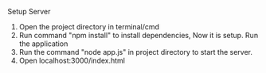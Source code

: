 Setup Server
  1. Open the project directory in terminal/cmd
  2. Run command "npm install" to install dependencies, Now it is setup.
Run the application
  1. Run the command "node app.js" in project directory to start the server.
  2. Open localhost:3000/index.html
